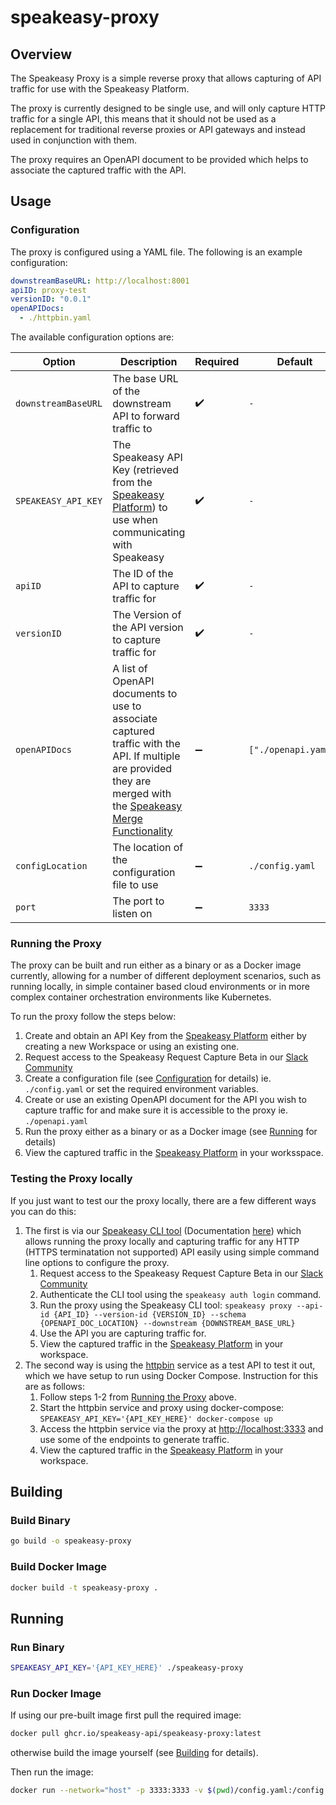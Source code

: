 # speakeasy-proxy

## Overview

The Speakeasy Proxy is a simple reverse proxy that allows capturing of API traffic for use with the Speakeasy Platform.

The proxy is currently designed to be single use, and will only capture HTTP traffic for a single API, this means that it should not be used as a replacement for traditional reverse proxies or API gateways and instead used in conjunction with them.

The proxy requires an OpenAPI document to be provided which helps to associate the captured traffic with the API.

## Usage

### Configuration

The proxy is configured using a YAML file. The following is an example configuration:

```yaml
downstreamBaseURL: http://localhost:8001
apiID: proxy-test
versionID: "0.0.1"
openAPIDocs:
  - ./httpbin.yaml
```

The available configuration options are:

| Option              | Description                                                                                                                                                                                                                          | Required           | Default              | Location                                      |
| ------------------- | ------------------------------------------------------------------------------------------------------------------------------------------------------------------------------------------------------------------------------------ | ------------------ | -------------------- | --------------------------------------------- |
| `downstreamBaseURL` | The base URL of the downstream API to forward traffic to                                                                                                                                                                             | :heavy_check_mark: | `-`                  | Config File or `DOWNSTREAM_BASE_URL` env var  |
| `SPEAKEASY_API_KEY` | The Speakeasy API Key (retrieved from the [Speakeasy Platform](https://app.speakeasyapi.dev/)) to use when communicating with Speakeasy                                                                                              | :heavy_check_mark: | `-`                  | `SPEAKEASY_API_KEY` env var only              |
| `apiID`             | The ID of the API to capture traffic for                                                                                                                                                                                             | :heavy_check_mark: | `-`                  | Config File or `SPEAKEASY_API_ID` env var     |
| `versionID`         | The Version of the API version to capture traffic for                                                                                                                                                                                | :heavy_check_mark: | `-`                  | Config File or `SPEAKEASY_VERSION_ID` env var |
| `openAPIDocs`       | A list of OpenAPI documents to use to associate captured traffic with the API. If multiple are provided they are merged with the [Speakeasy Merge Functionality](https://github.com/speakeasy-api/speakeasy/blob/main/docs/merge.md) | :heavy_minus_sign: | `["./openapi.yaml"]` | Config File or `OPENAPI_DOCS` env var         |
| `configLocation`    | The location of the configuration file to use                                                                                                                                                                                        | :heavy_minus_sign: | `./config.yaml`      | `CONFIG_LOCATION` env var only                |
| `port`              | The port to listen on                                                                                                                                                                                                                | :heavy_minus_sign: | `3333`               | Config File or `PORT` env var                 |

### Running the Proxy

The proxy can be built and run either as a binary or as a Docker image currently, allowing for a number of different deployment scenarios, such as running locally, in simple container based cloud environments or in more complex container orchestration environments like Kubernetes.

To run the proxy follow the steps below:

1. Create and obtain an API Key from the [Speakeasy Platform](https://app.speakeasyapi.dev/) either by creating a new Workspace or using an existing one.
2. Request access to the Speakeasy Request Capture Beta in our [Slack Community](https://join.slack.com/t/speakeasy-dev/shared_invite/zt-1eih279u9-uahunmIavQZJpiGmEIqYbA)
3. Create a configuration file (see [Configuration](#configuration) for details) ie. `./config.yaml` or set the required environment variables.
4. Create or use an existing OpenAPI document for the API you wish to capture traffic for and make sure it is accessible to the proxy ie. `./openapi.yaml`
5. Run the proxy either as a binary or as a Docker image (see [Running](#running) for details)
6. View the captured traffic in the [Speakeasy Platform](https://app.speakeasyapi.dev/) in your worksspace.

### Testing the Proxy locally

If you just want to test our the proxy locally, there are a few different ways you can do this:

1. The first is via our [Speakeasy CLI tool](https://github.com/speakeasy-api/speakeasy) (Documentation [here](https://github.com/speakeasy-api/speakeasy/blob/main/docs/proxy.md)) which allows running the proxy locally and capturing traffic for any HTTP (HTTPS terminatation not supported) API easily using simple command line options to configure the proxy.
   1. Request access to the Speakeasy Request Capture Beta in our [Slack Community](https://join.slack.com/t/speakeasy-dev/shared_invite/zt-1eih279u9-uahunmIavQZJpiGmEIqYbA)
   2. Authenticate the CLI tool using the `speakeasy auth login` command.
   3. Run the proxy using the Speakeasy CLI tool: `speakeasy proxy --api-id {API_ID} --version-id {VERSION_ID} --schema {OPENAPI_DOC_LOCATION} --downstream {DOWNSTREAM_BASE_URL}`
   4. Use the API you are capturing traffic for.
   5. View the captured traffic in the [Speakeasy Platform](https://app.speakeasyapi.dev/) in your workspace.
2. The second way is using the [httpbin](https://httpbin.org/) service as a test API to test it out, which we have setup to run using Docker Compose. Instruction for this are as follows:
   1. Follow steps 1-2 from [Running the Proxy](#running-the-proxy) above.
   2. Start the httpbin service and proxy using docker-compose: `SPEAKEASY_API_KEY='{API_KEY_HERE}' docker-compose up`
   3. Access the httpbin service via the proxy at <http://localhost:3333> and use some of the endpoints to generate traffic.
   4. View the captured traffic in the [Speakeasy Platform](https://app.speakeasyapi.dev/) in your workspace.

## Building

### Build Binary

```bash
go build -o speakeasy-proxy
```

### Build Docker Image

```bash
docker build -t speakeasy-proxy .
```

## Running

### Run Binary

```bash
SPEAKEASY_API_KEY='{API_KEY_HERE}' ./speakeasy-proxy
```

### Run Docker Image

If using our pre-built image first pull the required image:

```bash
docker pull ghcr.io/speakeasy-api/speakeasy-proxy:latest
```

otherwise build the image yourself (see [Building](#building) for details).

Then run the image:

```bash
docker run --network="host" -p 3333:3333 -v $(pwd)/config.yaml:/config.yaml -v $(pwd)/httpbin.yaml:/httpbin.yaml -e SPEAKEASY_API_KEY='{API_KEY_HERE}' speakeasy-proxy
